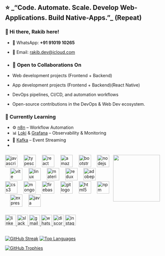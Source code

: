 <h2 align="left">⭐️ _“Code. Automate. Scale. Develop Web-Applications. Build Native-Apps.”_ (Repeat)</h2>

### 👋 Hi there, Rakib here!
- 📱 WhatsApp: **+91 91019 10265**
- 📧 Email: [rakib.dev@icloud.com](mailto:rakib.dev@icloud.com)

- ### 💞️ Open to Collaborations On
- Web development projects (Frontend + Backend)
- App development projects (Frontend + Backend)(React Native)
- DevOps pipelines, CI/CD, and automation workflows  
- Open-source contributions in the DevOps & Web Dev ecosystem.
  
### 🌱 Currently Learning
- ⚙️ [n8n](https://n8n.io/) – Workflow Automation  
- 📊 [Loki](https://grafana.com/oss/loki/) & [Grafana](https://grafana.com/) – Observability & Monitoring  
- 🔄 [Kafka](https://kafka.apache.org/) – Event Streaming
- 
###

<img align="right" height="152" src="https://i.imgflip.com/65efzo.gif"  />

###


<div align="left">
  <img src="https://cdn.simpleicons.org/javascript/F7DF1E" height="40" alt="javascript logo"  />
  <img width="12" />
  <img src="https://cdn.jsdelivr.net/gh/devicons/devicon/icons/typescript/typescript-original.svg" height="40" alt="typescript logo"  />
  <img width="12" />
  <img src="https://cdn.jsdelivr.net/gh/devicons/devicon/icons/react/react-original.svg" height="40" alt="react logo"  />
  <img width="12" />
  <img src="https://skillicons.dev/icons?i=aws" height="40" alt="amazonwebservices logo"  />
  <img width="12" />
  <img src="https://skillicons.dev/icons?i=bootstrap" height="40" alt="bootstrap logo"  />
  <img width="12" />
  <img src="https://cdn.simpleicons.org/nodedotjs/339933" height="40" alt="nodejs logo"  />
  <img width="12" />
  <img src="https://skillicons.dev/icons?i=vite" height="40" alt="vite logo"  />
  <img width="12" />
  <img src="https://cdn.simpleicons.org/linux/FCC624" height="40" alt="linux logo"  />
  <img width="12" />
  <img src="https://cdn.simpleicons.org/mui/007FFF" height="40" alt="materialui logo"  />
  <img width="12" />
  <img src="https://cdn.simpleicons.org/redux/764ABC" height="40" alt="redux logo"  />
  <img width="12" />
  <img src="https://skillicons.dev/icons?i=ps" height="40" alt="adobephotoshop logo"  />
  <img width="12" />
  <img src="https://skillicons.dev/icons?i=css" height="40" alt="css3 logo"  />
  <img width="12" />
  <img src="https://res.cloudinary.com/rakib-rsm-cloudinary/image/upload/v1702372231/portfolio-data/igkjdnc32hilanisaiux.png" height="40" alt="mongodb logo"  />
  <img width="12" />
  <img src="https://cdn.simpleicons.org/firebase/FFCA28" height="40" alt="firebase logo"  />
  <img width="12" />
  <img src="https://cdn.jsdelivr.net/gh/devicons/devicon/icons/git/git-original.svg" height="40" alt="git logo"  />
  <img width="12" />
  <img src="https://cdn.jsdelivr.net/gh/devicons/devicon/icons/html5/html5-original.svg" height="40" alt="html5 logo"  />
  <img width="12" />
  <img src="https://cdn.simpleicons.org/npm/CB3837" height="40" alt="npm logo"  />
  <img width="12" />
  <img src="https://cdn.jsdelivr.net/gh/devicons/devicon/icons/express/express-original.svg" height="40" alt="express logo"  />
  <img width="12" />
  <img src="https://cdn.jsdelivr.net/gh/devicons/devicon/icons/java/java-original.svg" height="40" alt="java logo"  />
</div>

###

<div align="left">
  <a href="https://www.linkedin.com/in/rakibul-islam-969106259/" target="_blank">
    <img src="https://img.shields.io/static/v1?message=LinkedIn&logo=linkedin&label=&color=0077B5&logoColor=white&labelColor=&style=for-the-badge" height="35" alt="linkedin logo" title='Ctrl(command) Click to open Linkedin.' />
  </a>
  <a href="https://newtonschool-t4o6843.slack.com/team/U04BWRX4G0P" target="_blank">
    <img src="https://img.shields.io/static/v1?message=Slack&logo=slack&label=&color=4A154B&logoColor=white&labelColor=&style=for-the-badge" height="35" alt="slack logo" title='Ctrl(command) Click to open slack.' />
  </a>
  <a href="mailto:rakib.dev@icloud.com" target="_blank">
    <img src="https://img.shields.io/static/v1?message=Gmail&logo=gmail&label=&color=D14836&logoColor=white&labelColor=&style=for-the-badge" height="35" alt="gmail logo" />
  </a>
  <a href="https://web.whatsapp.com/send?phone=919101910265&text=Hello%20from%20Github!" target="_blank">
    <img src="https://img.shields.io/static/v1?message=Whatsapp&logo=whatsapp&label=&color=25D366&logoColor=white&labelColor=&style=for-the-badge" height="35" alt="whatsapp logo" title='Ctrl(command) Click to open WhatsApp.' />
  </a>
  <a href="433220619065229334" target="_blank">
    <img src="https://img.shields.io/static/v1?message=Discord&logo=discord&label=&color=7289DA&logoColor=white&labelColor=&style=for-the-badge" height="35" alt="discord logo" title='Ctrl(command) Click to open a new tab.' />
  </a>
  <a href="https://www.instagram.com/below_z3r0_/" target="_blank">
    <img src="https://img.shields.io/static/v1?message=Instagram&logo=instagram&label=&color=E4405F&logoColor=white&labelColor=&style=for-the-badge" height="35" alt="instagram logo" title='Ctrl(command) Click to open Instagram.' />
  </a>
</div>

<br/> 

<!-- [![GitHub Stats](https://github-readme-stats.vercel.app/api?username=rakib7425&show_icons=true&locale=en)](https://github.com/rakib7425) -->
[![GitHub Streak](https://github-readme-streak-stats.herokuapp.com/?user=rakib7425&)](https://github.com/rakib7425)
[![Top Languages](https://github-readme-stats.vercel.app/api/top-langs?username=rakib7425&show_icons=true&locale=en&layout=compact)](https://github.com/rakib7425)

[![GitHub Trophies](https://github-profile-trophy.vercel.app/?username=rakib7425)](https://github.com/ryo-ma/github-profile-trophy)


###

